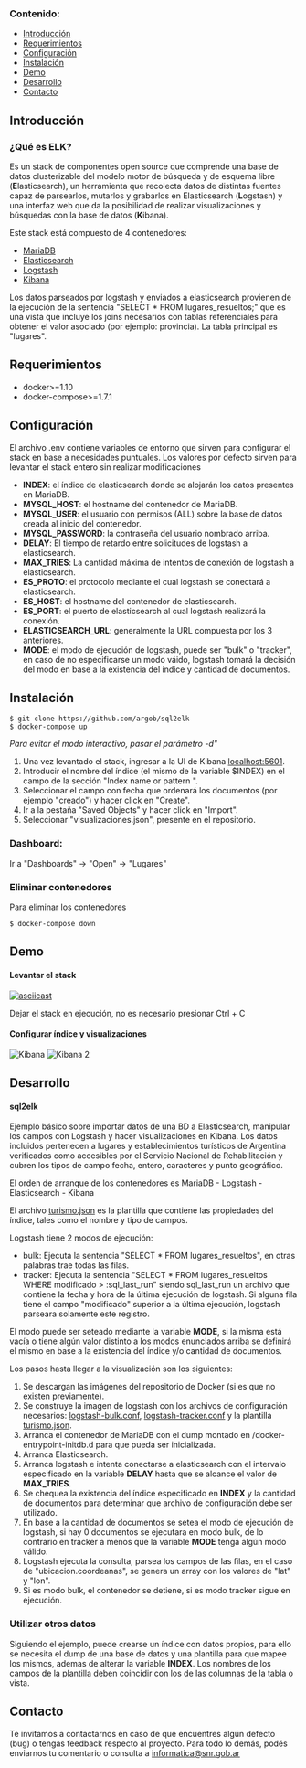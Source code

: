 ### Contenido:
  - [Introducción](#introducción)
  - [Requerimientos](#requerimientos)
  - [Configuración](#configuraci%C3%B3n)
  - [Instalación](#instalaci%C3%B3n)
  - [Demo](#demo)
  - [Desarrollo](#desarrollo)
  - [Contacto](#contacto)

## Introducción

### ¿Qué es ELK?
Es un stack de componentes open source que comprende una base de datos clusterizable del modelo motor de búsqueda y de esquema libre (**E**lasticsearch), un herramienta que recolecta datos de distintas fuentes capaz de parsearlos, mutarlos y grabarlos en Elasticsearch (**L**ogstash) y una interfaz web que da la posibilidad de realizar visualizaciones y búsquedas con la base de datos (**K**ibana). 

Este stack está compuesto de 4 contenedores:
- [MariaDB](https://github.com/docker-library/mariadb)
- [Elasticsearch](https://github.com/docker-library/elasticsearch)
- [Logstash](https://github.com/docker-library/logstash)
- [Kibana](https://github.com/docker-library/kibana)

Los datos parseados por logstash y enviados a elasticsearch provienen de la ejecución de la sentencia "SELECT * FROM lugares_resueltos;" que es una vista que incluye los joins necesarios con tablas referenciales para obtener el valor asociado (por ejemplo: provincia). La tabla principal es "lugares".

## Requerimientos

- docker>=1.10
- docker-compose>=1.7.1

## Configuración

El archivo .env contiene variables de entorno que sirven para configurar el stack en base a necesidades puntuales. Los valores por defecto sirven para levantar el stack entero sin realizar modificaciones

- **INDEX**: el índice de elasticsearch donde se alojarán los datos presentes en MariaDB.
- **MYSQL_HOST**: el hostname del contenedor de MariaDB.
- **MYSQL_USER**: el usuario con permisos (ALL) sobre la base de datos creada al inicio del contenedor.
- **MYSQL_PASSWORD**: la contraseña del usuario nombrado arriba.
- **DELAY**: El tiempo de retardo entre solicitudes de logstash a elasticsearch.
- **MAX_TRIES**: La cantidad máxima de intentos de conexión de logstash a elasticsearch.
- **ES_PROTO**: el protocolo mediante el cual logstash se conectará a elasticsearch.
- **ES_HOST**: el hostname del contenedor de elasticsearch.
- **ES_PORT**: el puerto de elasticsearch al cual logstash realizará la conexión.
- **ELASTICSEARCH_URL**: generalmente la URL compuesta por los 3 anteriores.
- **MODE**: el modo de ejecución de logstash, puede ser "bulk" o "tracker", en caso de no especificarse un modo váido, logstash tomará la decisión del modo en base a la existencia del índice y cantidad de documentos.

## Instalación

```shell
$ git clone https://github.com/argob/sql2elk
$ docker-compose up
```
*Para evitar el modo interactivo, pasar el parámetro -d"*

1. Una vez levantado el stack, ingresar a la UI de Kibana [localhost:5601](http://localhost:5601).
2. Introducir el nombre del índice (el mismo de la variable $INDEX) en el campo de la sección "Index name or pattern
".
3. Seleccionar el campo con fecha que ordenará los documentos (por ejemplo "creado") y hacer click en "Create".
4. Ir a la pestaña "Saved Objects" y hacer click en "Import".
5. Seleccionar "visualizaciones.json", presente en el repositorio.

### Dashboard:

Ir a "Dashboards" -> "Open" -> "Lugares"

### Eliminar contenedores

Para eliminar los contenedores
```shell
$ docker-compose down
```

## Demo 

#### Levantar el stack
[![asciicast](https://asciinema.org/a/3W3XWJdRsYcPk441INPBsYVy8.png)](https://asciinema.org/a/3W3XWJdRsYcPk441INPBsYVy8)

Dejar el stack en ejecución, no es necesario presionar Ctrl + C


#### Configurar índice y visualizaciones
![Kibana](https://www.snr.gob.ar/kibana.gif)
![Kibana 2](https://www.snr.gob.ar/kibana2.gif)

## Desarrollo 
#### sql2elk
Ejemplo básico sobre importar datos de una BD a Elasticsearch, manipular los campos con Logstash y hacer visualizaciones en Kibana. Los datos incluidos pertenecen a lugares y establecimientos turísticos de Argentina verificados como accesibles por el Servicio Nacional de Rehabilitación y cubren los tipos de campo fecha, entero, caracteres y punto geográfico.

El orden de arranque de los contenedores es MariaDB - Logstash - Elasticsearch - Kibana

El archivo [turismo.json](https://github.com/fernet0/sql2elk/blob/master/logstash/conf.d/turismo.json) es la plantilla que contiene las propiedades del índice, tales como el nombre y tipo de campos.

Logstash tiene 2 modos de ejecución:
- bulk: Ejecuta la sentencia "SELECT * FROM lugares_resueltos", en otras palabras trae todas las filas.
- tracker: Ejecuta la sentencia "SELECT * FROM lugares_resueltos WHERE modificado > :sql_last_run" siendo sql_last_run un archivo que contiene la fecha y hora de la última ejecución de logstash. Si alguna fila tiene el campo "modificado" superior a la última ejecución, logstash parseara solamente este registro.

El modo puede ser seteado mediante la variable **MODE**, si la misma está vacía o tiene algún valor distinto a los modos enunciados arriba se definirá el mismo en base a la existencia del índice y/o cantidad de documentos.

Los pasos hasta llegar a la visualización son los siguientes:
1. Se descargan las imágenes del repositorio de Docker (si es que no existen previamente).
2. Se construye la imagen de logstash con los archivos de configuración necesarios: [logstash-bulk.conf](https://github.com/fernet0/sql2elk/blob/master/logstash/conf.d/logstash-bulk.conf), [logstash-tracker.conf](https://github.com/fernet0/sql2elk/blob/master/logstash/conf.d/logstash-tracker.conf) y la plantilla [turismo.json](https://github.com/fernet0/sql2elk/blob/master/logstash/conf.d/turismo.json).
3. Arranca el contenedor de MariaDB con el dump montado en /docker-entrypoint-initdb.d para que pueda ser inicializada.
4. Arranca Elasticsearch.
5. Arranca logstash e intenta conectarse a elasticsearch con el intervalo especificado en la variable **DELAY** hasta que se alcance el valor de **MAX_TRIES**.
6. Se chequea la existencia del índice especificado en **INDEX** y la cantidad de documentos para determinar que archivo de configuración debe ser utilizado.
7. En base a la cantidad de documentos se setea el modo de ejecución de logstash, si hay 0 documentos se ejecutara en modo bulk, de lo contrario en tracker a menos que la variable **MODE** tenga algún modo válido.
8. Logstash ejecuta la consulta, parsea los campos de las filas, en el caso de "ubicacion.coordeanas", se genera un array con los valores de "lat" y "lon".
9. Si es modo bulk, el contenedor se detiene, si es modo tracker sigue en ejecución.

### Utilizar otros datos
Siguiendo el ejemplo, puede crearse un índice con datos propios, para ello se necesita el dump de una base de datos y una plantilla para que mapee los mismos, ademas de alterar la variable **INDEX**. Los nombres de los campos de la plantilla deben coincidir con los de las columnas de la tabla o vista.



## Contacto
Te invitamos a contactarnos en caso de que encuentres algún defecto (bug) o tengas feedback respecto al proyecto.
Para todo lo demás, podés enviarnos tu comentario o consulta a [informatica@snr.gob.ar](mailto:informatica@snr.gob.ar)
